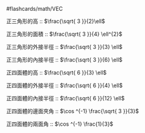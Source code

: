 #flashcards/math/VEC

正三角形的高 :: $\frac{\sqrt{ 3 }}{2}\ell$

正三角形的面積 :: $\frac{\sqrt{ 3 }}{4} \ell^{2}$

正三角形的外接半徑 :: $\frac{\sqrt{ 3 }}{3} \ell$

正三角形的內接半徑 :: $\frac{\sqrt{ 3 }}{6} \ell$

正四面體的高 :: $\frac{\sqrt{ 6 }}{3} \ell$
<!--SR:!2024-06-19,4,270-->

正四面體的外接半徑 :: $\frac{\sqrt{ 6 }}{4} \ell$

正四面體的內接半徑 :: $\frac{\sqrt{ 6 }}{12} \ell$

正四面體的邊面夾角 :: $\cos ^{-1} \frac{\sqrt{ 3 }}{3}$

正四面體的兩面角 :: $\cos ^{-1} \frac{1}{3}$